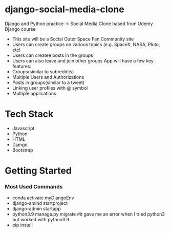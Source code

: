 # django-social-media-clone

Django and Python practice -> Social Media Clone based from Udemy Django course

- This site will be a Social Outer Space Fan Community site
- Users can create groups on various topics (e.g. SpaceX, NASA, Pluto, etc)
- Users can createe posts in the groups
- Users can also leave and join other groups
  App will have a few key features:
- Groups(similar to subreddits)
- Multiple Users and Authorizations
- Posts in groups(similar to a tweet)
- Linking user profiles with @ symbol
- Multiple applications

# Tech Stack

- Javascript
- Python
- HTML
- Django
- Bootstrap

# Getting Started

### Most Used Commands

- conda activate myDjangoEnv
- django-amind startproject <projectname>
- django-admin startapp <appname>
- python3.9 manage.py migrate #it gave me an error when I tried python3 but worked with python3.9
- pip install <packagename>
